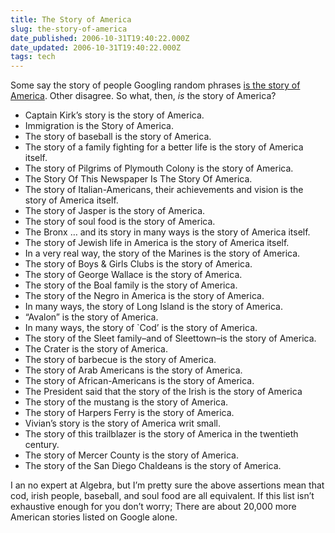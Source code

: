 ```yaml
---
title: The Story of America
slug: the-story-of-america
date_published: 2006-10-31T19:40:22.000Z
date_updated: 2006-10-31T19:40:22.000Z
tags: tech
---
```


Some say the story of people Googling random phrases [is the story of America](http://www.google.com/search?q=%22is+the+story+of+america%22). Other disagree. So what, then, *is* the story of America?

- Captain Kirk’s story is the story of America.
- Immigration is the Story of America.
- The story of baseball is the story of America.
- The story of a family fighting for a better life is the story of America itself.
- The story of Pilgrims of Plymouth Colony is the story of America.
- The Story Of This Newspaper Is The Story Of America.
- The story of Italian-Americans, their achievements and vision is the story of America itself.
- The story of Jasper is the story of America.
- The story of soul food is the story of America.
- The Bronx … and its story in many ways is the story of America itself.
- The story of Jewish life in America is the story of America itself.
- In a very real way, the story of the Marines is the story of America.
- The story of Boys & Girls Clubs is the story of America.
- The story of George Wallace is the story of America.
- The story of the Boal family is the story of America.
- The story of the Negro in America is the story of America.
- In many ways, the story of Long Island is the story of America.
- “Avalon” is the story of America.
- In many ways, the story of `Cod’ is the story of America.
- The story of the Sleet family–and of Sleettown–is the story of America.
- The Crater is the story of America.
- The story of barbecue is the story of America.
- The story of Arab Americans is the story of America.
- The story of African-Americans is the story of America.
- The President said that the story of the Irish is the story of America
- The story of the mustang is the story of America.
- The story of Harpers Ferry is the story of America.
- Vivian’s story is the story of America writ small.
- The story of this trailblazer is the story of America in the twentieth century.
- The story of Mercer County is the story of America.
- The story of the San Diego Chaldeans is the story of America.

I an no expert at Algebra, but I’m pretty sure the above assertions mean that cod, irish people, baseball, and soul food are all equivalent. If this list isn’t exhaustive enough for you don’t worry; There are about 20,000 more American stories listed on Google alone.
